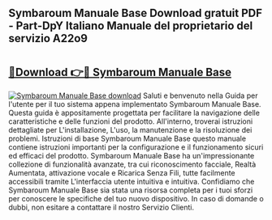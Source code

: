 ## Symbaroum Manuale Base Download gratuit PDF - Part-DpY Italiano Manuale del proprietario del servizio A22o9

# <h2><a href="http://dfe5qy.blite.top/?on=Symbaroum+Manuale+Base">🔗Download 👉🔴 Symbaroum Manuale Base</a></h2>

[![Symbaroum Manuale Base download](https://i.imgur.com/lujVjoI.png)](http://dfe5qy.blite.top/?on=Symbaroum+Manuale+Base)
Saluti e benvenuto nella Guida per l'utente per il tuo sistema appena implementato Symbaroum Manuale Base. Questa guida è appositamente progettata per facilitare la navigazione delle caratteristiche e delle funzioni del prodotto. All'interno, troverai istruzioni dettagliate per L'installazione, L'uso, la manutenzione e la risoluzione dei problemi. Istruzioni di base Symbaroum Manuale Base questo manuale contiene istruzioni importanti per la configurazione e il funzionamento sicuri ed efficaci del prodotto. Symbaroum Manuale Base ha un'impressionante collezione di funzionalità avanzate, tra cui riconoscimento facciale, Realtà Aumentata, attivazione vocale e Ricarica Senza Fili, tutte facilmente accessibili tramite L'interfaccia utente intuitiva e intuitiva. Confidiamo che Symbaroum Manuale Base sia stata una risorsa completa per i tuoi sforzi per conoscere le specifiche del tuo nuovo dispositivo. In caso di domande o dubbi, non esitare a contattare il nostro Servizio Clienti.
